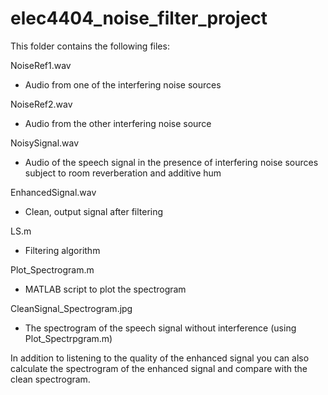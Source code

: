 # elec4404_noise_filter_project
This folder contains the following files:


NoiseRef1.wav  
- Audio from one of the interfering noise sources

NoiseRef2.wav     
- Audio from the other interfering noise source

NoisySignal.wav     
- Audio of the speech signal in the presence of interfering noise sources subject to room reverberation and additive hum

EnhancedSignal.wav
- Clean, output signal after filtering
	
LS.m
- Filtering algorithm

Plot_Spectrogram.m  
- MATLAB script to plot the spectrogram

CleanSignal_Spectrogram.jpg    
- The spectrogram of the speech signal without interference (using Plot_Spectrpgram.m)




In addition to listening to the quality of the enhanced signal you can also calculate the spectrogram of the enhanced signal and compare with the clean spectrogram.
